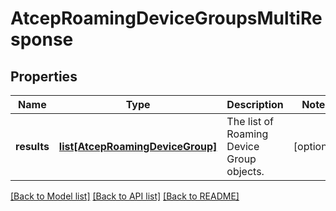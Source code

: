 # AtcepRoamingDeviceGroupsMultiResponse

## Properties
Name | Type | Description | Notes
------------ | ------------- | ------------- | -------------
**results** | [**list[AtcepRoamingDeviceGroup]**](AtcepRoamingDeviceGroup.md) | The list of Roaming Device Group objects. | [optional] 

[[Back to Model list]](../README.md#documentation-for-models) [[Back to API list]](../README.md#documentation-for-api-endpoints) [[Back to README]](../README.md)


